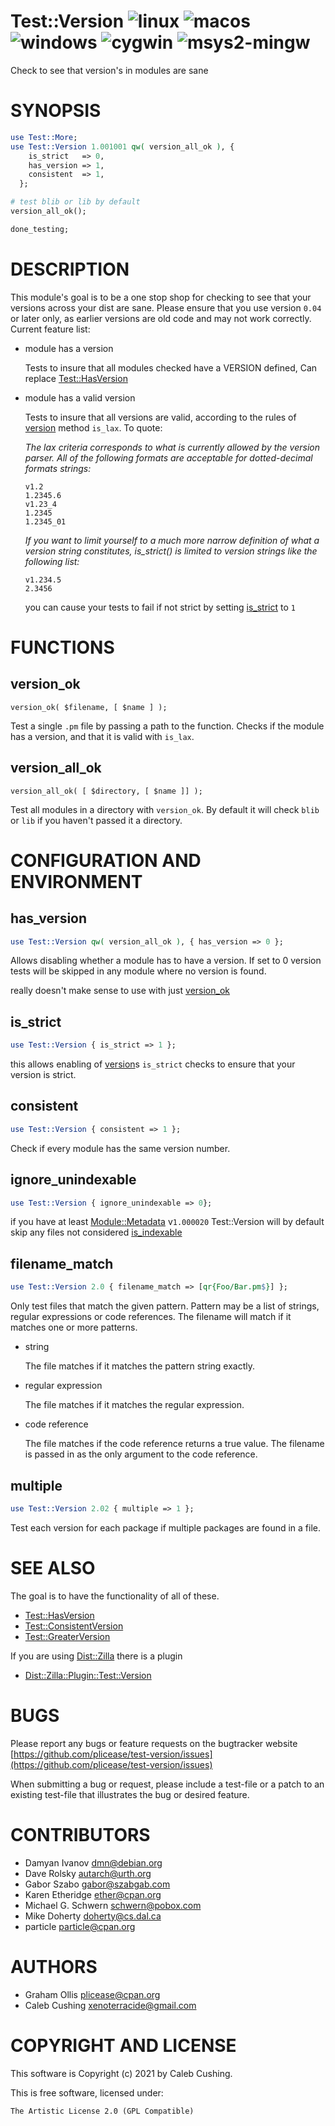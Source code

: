 # Test::Version ![linux](https://github.com/uperl/Test-Version/workflows/linux/badge.svg) ![macos](https://github.com/uperl/Test-Version/workflows/macos/badge.svg) ![windows](https://github.com/uperl/Test-Version/workflows/windows/badge.svg) ![cygwin](https://github.com/uperl/Test-Version/workflows/cygwin/badge.svg) ![msys2-mingw](https://github.com/uperl/Test-Version/workflows/msys2-mingw/badge.svg)

Check to see that version's in modules are sane

# SYNOPSIS

```perl
use Test::More;
use Test::Version 1.001001 qw( version_all_ok ), {
    is_strict   => 0,
    has_version => 1,
    consistent  => 1,
  };

# test blib or lib by default
version_all_ok();

done_testing;
```

# DESCRIPTION

This module's goal is to be a one stop shop for checking to see that your
versions across your dist are sane. Please ensure that you use version `0.04`
or later only, as earlier versions are old code and may not work correctly.
Current feature list:

- module has a version

    Tests to insure that all modules checked have a VERSION defined, Can replace
    [Test::HasVersion](https://metacpan.org/pod/Test::HasVersion)

- module has a valid version

    Tests to insure that all versions are valid, according to the rules of
    [version](https://metacpan.org/pod/version) method `is_lax`. To quote:

    _The lax criteria corresponds to what is currently allowed by the version
    parser. All of the following formats are acceptable for dotted-decimal formats
    strings:_

    ```
    v1.2
    1.2345.6
    v1.23_4
    1.2345
    1.2345_01
    ```

    _If you want to limit yourself to a much more narrow definition of what a
    version string constitutes, is\_strict() is limited to version strings like
    the following list:_

    ```
    v1.234.5
    2.3456
    ```

    you can cause your tests to fail if not strict by setting [is\_strict](#is_strict) to
    `1`

# FUNCTIONS

## version\_ok

```
version_ok( $filename, [ $name ] );
```

Test a single `.pm` file by passing a path to the function. Checks if the
module has a version, and that it is valid with `is_lax`.

## version\_all\_ok

```
version_all_ok( [ $directory, [ $name ]] );
```

Test all modules in a directory with `version_ok`. By default it will check
`blib` or `lib` if you haven't passed it a directory.

# CONFIGURATION AND ENVIRONMENT

## has\_version

```perl
use Test::Version qw( version_all_ok ), { has_version => 0 };
```

Allows disabling whether a module has to have a version. If set to 0
version tests will be skipped in any module where no version is found.

really doesn't make sense to use with just [version\_ok](#version_ok)

## is\_strict

```perl
use Test::Version { is_strict => 1 };
```

this allows enabling of [version](https://metacpan.org/pod/version)s `is_strict` checks to ensure that your
version is strict.

## consistent

```perl
use Test::Version { consistent => 1 };
```

Check if every module has the same version number.

## ignore\_unindexable

```perl
use Test::Version { ignore_unindexable => 0};
```

if you have at least [Module::Metadata](https://metacpan.org/pod/Module::Metadata) v`1.000020` Test::Version will by
default skip any files not considered [is\_indexable](https://metacpan.org/pod/Module::Metadata#is_indexable)

## filename\_match

```perl
use Test::Version 2.0 { filename_match => [qr{Foo/Bar.pm$}] };
```

Only test files that match the given pattern.  Pattern may be a list of
strings, regular expressions or code references.  The filename will match
if it matches one or more patterns.

- string

    The file matches if it matches the pattern string exactly.

- regular expression

    The file matches if it matches the regular expression.

- code reference

    The file matches if the code reference returns a true value.  The filename
    is passed in as the only argument to the code reference.

## multiple

```perl
use Test::Version 2.02 { multiple => 1 };
```

Test each version for each package if multiple packages are found in a file.

# SEE ALSO

The goal is to have the functionality of all of these.

- [Test::HasVersion](https://metacpan.org/pod/Test::HasVersion)
- [Test::ConsistentVersion](https://metacpan.org/pod/Test::ConsistentVersion)
- [Test::GreaterVersion](https://metacpan.org/pod/Test::GreaterVersion)

If you are using [Dist::Zilla](https://metacpan.org/pod/Dist::Zilla) there is a plugin

- [Dist::Zilla::Plugin::Test::Version](https://metacpan.org/pod/Dist::Zilla::Plugin::Test::Version)

# BUGS

Please report any bugs or feature requests on the bugtracker website
[https://github.com/plicease/test-version/issues](https://github.com/plicease/test-version/issues)

When submitting a bug or request, please include a test-file or a
patch to an existing test-file that illustrates the bug or desired
feature.

# CONTRIBUTORS

- Damyan Ivanov <dmn@debian.org>
- Dave Rolsky <autarch@urth.org>
- Gabor Szabo <gabor@szabgab.com>
- Karen Etheridge <ether@cpan.org>
- Michael G. Schwern <schwern@pobox.com>
- Mike Doherty <doherty@cs.dal.ca>
- particle <particle@cpan.org>

# AUTHORS

- Graham Ollis <plicease@cpan.org>
- Caleb Cushing <xenoterracide@gmail.com>

# COPYRIGHT AND LICENSE

This software is Copyright (c) 2021 by Caleb Cushing.

This is free software, licensed under:

```
The Artistic License 2.0 (GPL Compatible)
```
